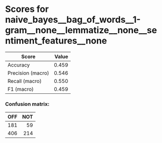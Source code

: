 # Scores for naive_bayes__bag_of_words__1-gram__none__lemmatize__none__sentiment_features__none
|      Score      |Value|
|-----------------|----:|
|Accuracy         |0.459|
|Precision (macro)|0.546|
|Recall (macro)   |0.550|
|F1 (macro)       |0.459|

### Confusion matrix:
|OFF|NOT|
|--:|--:|
|181| 59|
|406|214|
